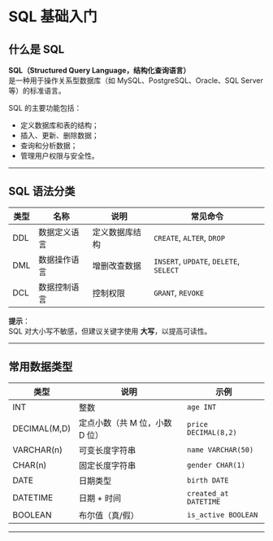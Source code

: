 # SQL 基础入门

## 什么是 SQL  

**SQL（Structured Query Language，结构化查询语言）**  
是一种用于操作关系型数据库（如 MySQL、PostgreSQL、Oracle、SQL Server 等）的标准语言。

SQL 的主要功能包括：

- 定义数据库和表的结构；
- 插入、更新、删除数据；
- 查询和分析数据；
- 管理用户权限与安全性。

---

## SQL 语法分类

| 类型 | 名称 | 说明 | 常见命令 |
|------|------|------|----------|
| DDL | 数据定义语言 | 定义数据库结构 | `CREATE`, `ALTER`, `DROP` |
| DML | 数据操作语言 | 增删改查数据 | `INSERT`, `UPDATE`, `DELETE`, `SELECT`|
| DCL | 数据控制语言 | 控制权限 | `GRANT`, `REVOKE` |

**提示**：  
SQL 对大小写不敏感，但建议关键字使用 **大写**，以提高可读性。

---

## 常用数据类型  

| 类型 | 说明 | 示例 |
|------|------|------|
| INT | 整数 | `age INT` |
| DECIMAL(M,D) | 定点小数（共 M 位，小数 D 位） | `price DECIMAL(8,2)` |
| VARCHAR(n) | 可变长度字符串 | `name VARCHAR(50)` |
| CHAR(n) | 固定长度字符串 | `gender CHAR(1)` |
| DATE | 日期类型 | `birth DATE` |
| DATETIME | 日期 + 时间 | `created_at DATETIME` |
| BOOLEAN | 布尔值（真/假） | `is_active BOOLEAN` |

---
